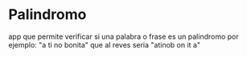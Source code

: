 # Palindromo
app que permite verificar si una palabra o frase es un palindromo por ejemplo: "a ti no bonita" que al reves seria "atinob on it a"
